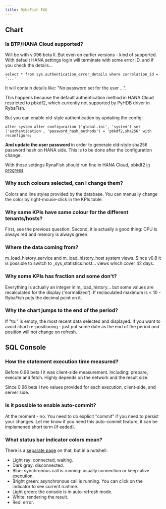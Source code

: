 ```yaml
---
title: RybaFish FAQ
---
```


## Chart
### Is BTP/HANA Cloud supported?

Will be with v.096 beta II. But even on earlier versions - kind of supported. With default HANA settings login will terminate with some error ID, and if you check the details...

```
select * from sys.authentication_error_details where correlation_id = '...'
```

It will contain details like: "No password set for the user ...".

This happens because the default authentication method in HANA Cloud restricted to pbkdf2, which currently not supported by PyHDB driver in RybaFish.

But you can enable old-style authentication by updating the config:

```
alter system alter configuration ('global.ini', 'system') set ('authentication', 'password_hash_methods') = 'pbkdf2,sha256' with reconfigure;
```

**And update the user password** in order to generate old-style sha256 password hash on HANA side. This is to be done after the configuration change.

With those settings RynaFish should run fine in HANA Cloud, pbkdf2 [in progress]([url](https://github.com/rybafish/rybafish/issues/931)).

### Why such colours selected, can I change them?
Colors and line styles provided by the database. You can manually change the color by right-mouse-click in the KPIs table.

### Why same KPIs have same colour for the different tenants/hosts?
First, see the previous question. Second, it is actually a good thing: CPU is always red and memory is always green.

### Where the data coming from?
m_load_history_service and m_load_history_host system views.
Since v0.8 it is possible to switch to _sys_statistics.host... views which cover 42 days.

### Why some KPIs has fraction and some don't?
Everything is actually an integer in m_load_history... but some values are recalculated for the display ('normalized'). If reclaculated maximum is < 10 - RybaFish puts the decimal point on it. 

### Why the chart jumps to the end of the period?
If "to:" is empty,  the most recent data selected and displayed. If you want to avoid chart re-positioning - just put some date as the end of the period and position will not change on refresh.

## SQL Console

### How the statement execution time measured?
Before 0.96 beta I it was client-side measurement. Including: prepare, execute and fetch. Highly depends on the network and the result size.

Since 0.96 beta I two values provided for each execution, client-side, and server side.

### Is it possible to enable auto-commit?
At the moment - no. You need to do explicit "commit" if you need to persist your changes.
Let me know if you need this auto-commit feature, it can be implemened short term (if eeded).

### What status bar indicator colors mean?
There is a [separate page](/indicator) on that, but in a nutshell:
* Light ray: connected, waiting.
* Dark gray: disconnected.
* Blue: synchronous call is running: usually connection or keep-alive execution.
* Bright green: asynchronous call is running. You can click on the indicator to see current runtime.
* Light green: the console is in auto-refresh mode.
* White: rendering the result.
* Red: error.
